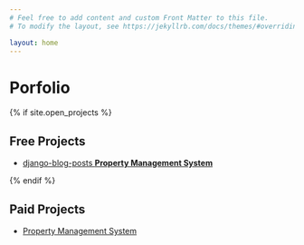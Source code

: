 ```yaml
---
# Feel free to add content and custom Front Matter to this file.
# To modify the layout, see https://jekyllrb.com/docs/themes/#overriding-theme-defaults

layout: home
---
```



# Porfolio


{% if site.open_projects %}
## Free Projects
<ul>
    <li><a href="{{ site.github_path }}django-blog-posts">django-blog-posts <strong> Property Management System </strong> </a></li>
</ul>
{% endif %}

## Paid Projects
<ul>
    <li><a href="/posts/property">Property Management System </a></li>
</ul>
